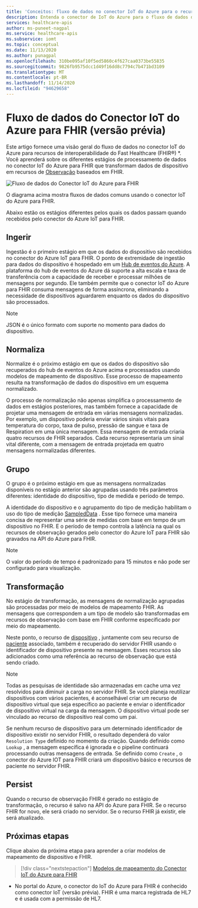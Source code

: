 ```yaml
---
title: 'Conceitos: fluxo de dados no conector IoT do Azure para o recurso FHIR (versão prévia) da API do Azure para FHIR'
description: Entenda o conector de IoT do Azure para o fluxo de dados de FHIR (visualização). O conector do Azure IoT para ingestão de FHIR (visualização), normalizações, grupos, transformações e persiste os dados de IoMT para a API do Azure para FHIR.
services: healthcare-apis
author: ms-puneet-nagpal
ms.service: healthcare-apis
ms.subservice: iomt
ms.topic: conceptual
ms.date: 11/13/2020
ms.author: punagpal
ms.openlocfilehash: 310be095af10f5ed5860c4f627caa0373be55835
ms.sourcegitcommit: 9826fb9575dcc1d49f16dd8c7794c7b471bd3109
ms.translationtype: MT
ms.contentlocale: pt-BR
ms.lasthandoff: 11/14/2020
ms.locfileid: "94629658"
---
```

# <a name="azure-iot-connector-for-fhir-preview-data-flow"></a>Fluxo de dados do Conector IoT do Azure para FHIR (versão prévia)

Este artigo fornece uma visão geral do fluxo de dados no conector IoT do Azure para recursos de interoperabilidade do Fast Healthcare (FHIR&#174;) *. Você aprenderá sobre os diferentes estágios de processamento de dados no conector IoT do Azure para FHIR que transformam dados de dispositivo em recursos de [Observação](https://www.hl7.org/fhir/observation.html) baseados em FHIR.

![Fluxo de dados do Conector IoT do Azure para FHIR](media/concepts-iot-data-flow/iot-connector-data-flow.png)

O diagrama acima mostra fluxos de dados comuns usando o conector IoT do Azure para FHIR. 

Abaixo estão os estágios diferentes pelos quais os dados passam quando recebidos pelo conector do Azure IoT para FHIR.

## <a name="ingest"></a>Ingerir
Ingestão é o primeiro estágio em que os dados do dispositivo são recebidos no conector do Azure IoT para FHIR. O ponto de extremidade de ingestão para dados do dispositivo é hospedado em um [Hub de eventos do Azure](../event-hubs/index.yml). A plataforma do hub de eventos do Azure dá suporte a alta escala e taxa de transferência com a capacidade de receber e processar milhões de mensagens por segundo. Ele também permite que o conector IoT do Azure para FHIR consuma mensagens de forma assíncrona, eliminando a necessidade de dispositivos aguardarem enquanto os dados do dispositivo são processados.

> [!NOTE]
> JSON é o único formato com suporte no momento para dados do dispositivo.

## <a name="normalize"></a>Normaliza
Normalize é o próximo estágio em que os dados do dispositivo são recuperados do hub de eventos do Azure acima e processados usando modelos de mapeamento de dispositivo. Esse processo de mapeamento resulta na transformação de dados do dispositivo em um esquema normalizado. 

O processo de normalização não apenas simplifica o processamento de dados em estágios posteriores, mas também fornece a capacidade de projetar uma mensagem de entrada em várias mensagens normalizadas. Por exemplo, um dispositivo poderia enviar vários sinais vitais para temperatura do corpo, taxa de pulso, pressão de sangue e taxa de Respiration em uma única mensagem. Essa mensagem de entrada criaria quatro recursos de FHIR separados. Cada recurso representaria um sinal vital diferente, com a mensagem de entrada projetada em quatro mensagens normalizadas diferentes.

## <a name="group"></a>Grupo
O grupo é o próximo estágio em que as mensagens normalizadas disponíveis no estágio anterior são agrupadas usando três parâmetros diferentes: identidade do dispositivo, tipo de medida e período de tempo.

A identidade do dispositivo e o agrupamento do tipo de medição habilitam o uso do tipo de medição [SampledData](https://www.hl7.org/fhir/datatypes.html#SampledData) . Esse tipo fornece uma maneira concisa de representar uma série de medidas com base em tempo de um dispositivo no FHIR. E o período de tempo controla a latência na qual os recursos de observação gerados pelo conector do Azure IoT para FHIR são gravados na API do Azure para FHIR.

> [!NOTE]
> O valor do período de tempo é padronizado para 15 minutos e não pode ser configurado para visualização.

## <a name="transform"></a>Transformação
No estágio de transformação, as mensagens de normalização agrupadas são processadas por meio de modelos de mapeamento FHIR. As mensagens que correspondem a um tipo de modelo são transformadas em recursos de observação com base em FHIR conforme especificado por meio do mapeamento.

Neste ponto, o recurso de [dispositivo](https://www.hl7.org/fhir/device.html) , juntamente com seu recurso de [paciente](https://www.hl7.org/fhir/patient.html) associado, também é recuperado do servidor FHIR usando o identificador de dispositivo presente na mensagem. Esses recursos são adicionados como uma referência ao recurso de observação que está sendo criado.

> [!NOTE]
> Todas as pesquisas de identidade são armazenadas em cache uma vez resolvidos para diminuir a carga no servidor FHIR. Se você planeja reutilizar dispositivos com vários pacientes, é aconselhável criar um recurso de dispositivo virtual que seja específico ao paciente e enviar o identificador de dispositivo virtual na carga da mensagem. O dispositivo virtual pode ser vinculado ao recurso de dispositivo real como um pai.

Se nenhum recurso de dispositivo para um determinado identificador de dispositivo existir no servidor FHIR, o resultado dependerá do valor `Resolution Type` definido no momento da criação. Quando definido como `Lookup` , a mensagem específica é ignorada e o pipeline continuará processando outras mensagens de entrada. Se definido como `Create` , o conector do Azure IOT para FHIR criará um dispositivo básico e recursos de paciente no servidor FHIR.  

## <a name="persist"></a>Persist
Quando o recurso de observação FHIR é gerado no estágio de transformação, o recurso é salvo na API do Azure para FHIR. Se o recurso FHIR for novo, ele será criado no servidor. Se o recurso FHIR já existir, ele será atualizado.

## <a name="next-steps"></a>Próximas etapas

Clique abaixo da próxima etapa para aprender a criar modelos de mapeamento de dispositivo e FHIR.

>[!div class="nextstepaction"]
>[Modelos de mapeamento do Conector IoT do Azure para FHIR](iot-mapping-templates.md)

* No portal do Azure, o conector do IoT do Azure para FHIR é conhecido como conector IoT (versão prévia). FHIR é uma marca registrada de HL7 e é usada com a permissão de HL7. 